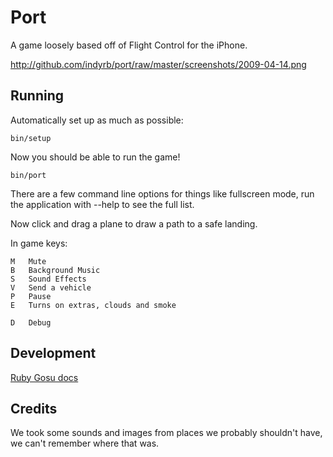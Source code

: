 # Port

A game loosely based off of Flight Control for the iPhone.

http://github.com/indyrb/port/raw/master/screenshots/2009-04-14.png


## Running

Automatically set up as much as possible:

    bin/setup

Now you should be able to run the game!

    bin/port

There are a few command line options for things like fullscreen mode, run the
application with --help to see the full list.

Now click and drag a plane to draw a path to a safe landing.

In game keys:

    M   Mute
    B   Background Music
    S   Sound Effects
    V   Send a vehicle
    P   Pause
    E   Turns on extras, clouds and smoke

    D   Debug

## Development

[Ruby Gosu docs](http://code.google.com/p/gosu/wiki/RubyReference)

## Credits

We took some sounds and images from places we probably shouldn't have, we can't remember where that was.
